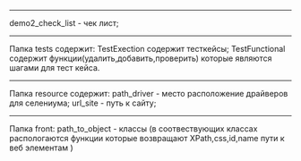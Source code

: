*****
demo2_check_list - чек лист;
*****
Папка tests содержит:
TestExection содержит тесткейсы;
TestFunctional содержит функции(удалить,добавить,проверить)
которые являются шагами для тест кейса.
*****
Папка resource содержит:
path_driver - место расположение драйверов для селениума;
url_site - путь к сайту;
*****
Папка front:
path_to_object - классы (в соотвествующих классах распологаются
функции которые возвращают XPath,css,id,name пути к веб элементам )